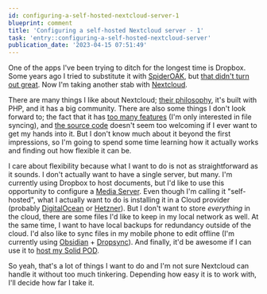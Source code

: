 ```yaml
---
id: configuring-a-self-hosted-nextcloud-server-1
blueprint: comment
title: 'Configuring a self-hosted Nextcloud server - 1'
task: 'entry::configuring-a-self-hosted-nextcloud-server'
publication_date: '2023-04-15 07:51:49'
---
```


One of the apps I've been trying to ditch for the longest time is Dropbox. Some years ago I tried to substitute it with [SpiderOAK](https://spideroak.com/), but [that didn't turn out great](/tasks/housekeeping-2023#comment-3-p-4). Now I'm taking another stab with [Nextcloud](https://nextcloud.com).

There are many things I like about Nextcloud; [their philosophy](https://archive.fosdem.org/2018/schedule/event/nextcloud/), it's built with PHP, and it has a big community. There are also some things I don't look forward to; the fact that it has [too many features](https://nextcloud.com/hub/) (I'm only interested in file syncing), and [the source code](https://github.com/nextcloud/server) doesn't seem too welcoming if I ever want to get my hands into it. But I don't know much about it beyond the first impressions, so I'm going to spend some time learning how it actually works and finding out how flexible it can be.

I care about flexibility because what I want to do is not as straightforward as it sounds. I don't actually want to have a single server, but many. I'm currently using Dropbox to host documents, but I'd like to use this opportunity to configure a [Media Server](https://en.wikipedia.org/wiki/Media_server). Even though I'm calling it "self-hosted", what I actually want to do is installing it in a Cloud provider (probably [DigitalOcean](digitalocean.com) or [Hetzner](https://www.hetzner.com/)). But I don't want to store _everything_ in the cloud, there are some files I'd like to keep in my local network as well. At the same time, I want to have local backups for redundancy outside of the cloud. I'd also like to sync files in my mobile phone to edit offline (I'm currently using [Obsidian](https://obsidian.md/) + [Dropsync](https://play.google.com/store/apps/details?id=com.ttxapps.dropsync)). And finally, it'd be awesome if I can use it to [host my Solid POD](https://github.com/pdsinterop/solid-nextcloud).

So yeah, that's a lot of things I want to do and I'm not sure Nextcloud can handle it without too much tinkering. Depending how easy it is to work with, I'll decide how far I take it.
